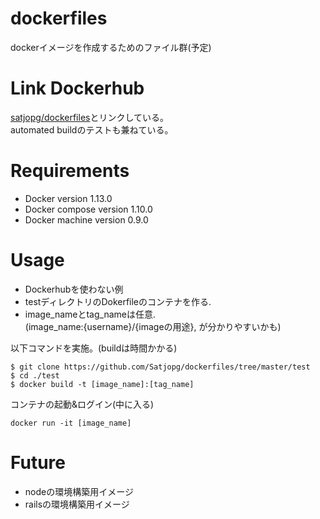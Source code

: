 # dockerfiles
dockerイメージを作成するためのファイル群(予定)

# Link Dockerhub
[satjopg/dockerfiles](https://hub.docker.com/r/satjopg/dockerfiles/)とリンクしている。  
automated buildのテストも兼ねている。

# Requirements
* Docker version 1.13.0
* Docker compose version 1.10.0
* Docker machine version 0.9.0

# Usage
* Dockerhubを使わない例
* testディレクトリのDokerfileのコンテナを作る.
* image_nameとtag_nameは任意.  
(image_name:{username}/{imageの用途}, が分かりやすいかも)

以下コマンドを実施。(buildは時間かかる)
```
$ git clone https://github.com/Satjopg/dockerfiles/tree/master/test
$ cd ./test
$ docker build -t [image_name]:[tag_name]
```

コンテナの起動&ログイン(中に入る)
```
docker run -it [image_name]
```

# Future
* nodeの環境構築用イメージ
* railsの環境構築用イメージ
